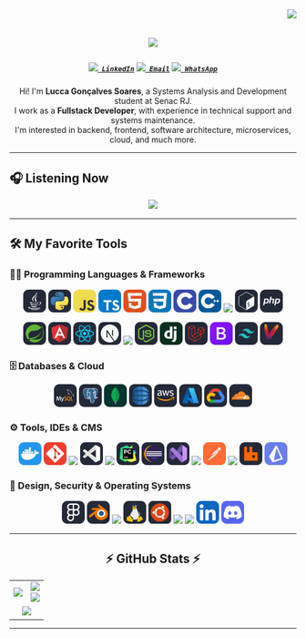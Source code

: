 <img align="right" src="https://visitor-badge.laobi.icu/badge?page_id=Lukka-gs.Lukka-gs">

<h1 align="center">
  <a href="https://git.io/typing-svg">
    <img src="https://readme-typing-svg.herokuapp.com?font=Roboto&weight=400&size=50&duration=3000&pause=1000&color=2f81f7&center=true&vCenter=true&width=600&lines=Hi%2C+I'm+Lukka!;Fullstack+Developer">
  </a>
</h1>

<h5 align="center">
  <code><a href="https://www.linkedin.com/in/lukkags/" title="LinkedIn Profile"><img width="22" src="https://cdn.jsdelivr.net/gh/devicons/devicon/icons/linkedin/linkedin-original.svg"> LinkedIn</a></code>
  <code><a href="mailto:contato@luccasoares.com" title="Email"><img width="22" src="https://cdn-icons-png.flaticon.com/512/732/732200.png"> Email</a></code>
  <code><a href="https://wa.me/5521971233773" title="WhatsApp"><img width="22" src="https://cdn-icons-png.flaticon.com/512/733/733585.png"> WhatsApp</a></code>
</h5>

<p align="center">
  Hi! I'm <strong>Lucca Gonçalves Soares</strong>, a Systems Analysis and Development student at Senac RJ.  
  <br>
  I work as a <strong>Fullstack Developer</strong>, with experience in technical support and systems maintenance.  
  <br>
  I'm interested in backend, frontend, software architecture, microservices, cloud, and much more.
</p>

<hr>

## 🎧 Listening Now

<p align="center"> 
  <a href="https://spotify-github-profile.kittinanx.com/api/view.svg?uid=31sdzv7ztv756fixmzexemxja73q&redirect=true">
    <img src="https://spotify-github-profile.kittinanx.com/api/view.svg?uid=31sdzv7ztv756fixmzexemxja73q&cover_image=true&theme=novatorem&show_offline=false&background_color=000000&interchange=false&bar_color=53b14f&bar_color_cover=true" />
  </a>
</p>

<hr>

## 🛠️ My Favorite Tools

### 👨‍💻 Programming Languages & Frameworks
<p align="center">
  <img src="https://raw.githubusercontent.com/tandpfun/skill-icons/main/icons/Java-Dark.svg" height="40" />
  <img src="https://raw.githubusercontent.com/tandpfun/skill-icons/main/icons/Python-Dark.svg" height="40" />
  <img src="https://raw.githubusercontent.com/tandpfun/skill-icons/main/icons/JavaScript.svg" height="40" />
  <img src="https://raw.githubusercontent.com/tandpfun/skill-icons/main/icons/TypeScript.svg" height="40" />
  <img src="https://raw.githubusercontent.com/tandpfun/skill-icons/main/icons/HTML.svg" height="40" />
  <img src="https://raw.githubusercontent.com/tandpfun/skill-icons/main/icons/CSS.svg" height="40" />
  <img src="https://raw.githubusercontent.com/tandpfun/skill-icons/main/icons/C.svg" height="40" />
  <img src="https://raw.githubusercontent.com/tandpfun/skill-icons/main/icons/CPP.svg" height="40" />
  <img src="https://skillicons.dev/icons?i=cs" height="40" />
  <img src="https://raw.githubusercontent.com/tandpfun/skill-icons/main/icons/Bash-Dark.svg" height="40" />
  <img src="https://raw.githubusercontent.com/tandpfun/skill-icons/main/icons/PHP-Dark.svg" height="40" />
</p>
<p align="center">
  <img src="https://raw.githubusercontent.com/tandpfun/skill-icons/main/icons/Spring-Dark.svg" height="40" />
  <img src="https://raw.githubusercontent.com/tandpfun/skill-icons/main/icons/Angular-Dark.svg" height="40" />
  <img src="https://raw.githubusercontent.com/tandpfun/skill-icons/main/icons/React-Dark.svg" height="40" />
  <img src="https://raw.githubusercontent.com/tandpfun/skill-icons/main/icons/NextJS-Dark.svg" height="40" />
  <img src="https://skillicons.dev/icons?i=nestjs" height="40" />
  <img src="https://raw.githubusercontent.com/tandpfun/skill-icons/main/icons/NodeJS-Dark.svg" height="40" />
  <img src="https://raw.githubusercontent.com/tandpfun/skill-icons/main/icons/Django.svg" height="40" />
  <img src="https://raw.githubusercontent.com/tandpfun/skill-icons/main/icons/Laravel-Dark.svg" height="40" />
  <img src="https://raw.githubusercontent.com/tandpfun/skill-icons/main/icons/Bootstrap.svg" height="40" />
  <img src="https://raw.githubusercontent.com/tandpfun/skill-icons/main/icons/TailwindCSS-Dark.svg" height="40" />
  <img src="https://raw.githubusercontent.com/tandpfun/skill-icons/main/icons/Maven-Dark.svg" height="40" />
</p>

### 🗄️ Databases & Cloud
<p align="center">
  <img src="https://raw.githubusercontent.com/tandpfun/skill-icons/main/icons/MySQL-Dark.svg" height="40" />
  <img src="https://raw.githubusercontent.com/tandpfun/skill-icons/main/icons/PostgreSQL-Dark.svg" height="40" />
  <img src="https://raw.githubusercontent.com/tandpfun/skill-icons/main/icons/MongoDB.svg" height="40" />
  <img src="https://raw.githubusercontent.com/tandpfun/skill-icons/main/icons/DynamoDB-Dark.svg" height="40" />
  <img src="https://raw.githubusercontent.com/tandpfun/skill-icons/main/icons/AWS-Dark.svg" height="40" />
  <img src="https://raw.githubusercontent.com/tandpfun/skill-icons/main/icons/Azure-Dark.svg" height="40" />
  <img src="https://raw.githubusercontent.com/tandpfun/skill-icons/main/icons/GCP-Dark.svg" height="40" />
  <img src="https://raw.githubusercontent.com/tandpfun/skill-icons/main/icons/Cloudflare-Dark.svg" height="40" />
</p>

### ⚙️ Tools, IDEs & CMS
<p align="center">
  <img src="https://raw.githubusercontent.com/tandpfun/skill-icons/main/icons/Docker.svg" height="40" />
  <img src="https://raw.githubusercontent.com/tandpfun/skill-icons/main/icons/Git.svg" height="40" />
  <img src="https://skillicons.dev/icons?i=github" height="40" />
  <img src="https://raw.githubusercontent.com/tandpfun/skill-icons/main/icons/VSCode-Dark.svg" height="40" />
  <img src="https://skillicons.dev/icons?i=idea" height="40" />
  <img src="https://raw.githubusercontent.com/tandpfun/skill-icons/main/icons/PyCharm-Dark.svg" height="40" />
  <img src="https://raw.githubusercontent.com/tandpfun/skill-icons/main/icons/Eclipse-Dark.svg" height="40" />
  <img src="https://raw.githubusercontent.com/tandpfun/skill-icons/main/icons/VisualStudio-Dark.svg" height="40" />
  <img src="https://skillicons.dev/icons?i=wordpress" height="40" />
  <img src="https://raw.githubusercontent.com/tandpfun/skill-icons/main/icons/Postman.svg" height="40" />
  <img src="https://skillicons.dev/icons?i=npm" height="40" />
  <img src="https://raw.githubusercontent.com/tandpfun/skill-icons/main/icons/RabbitMQ-Dark.svg" height="40" />
  <img src="https://raw.githubusercontent.com/tandpfun/skill-icons/main/icons/Prisma.svg" height="40" />
</p>

### 🎨 Design, Security & Operating Systems
<p align="center">
  <img src="https://raw.githubusercontent.com/tandpfun/skill-icons/main/icons/Figma-Dark.svg" height="40" />
  <img src="https://raw.githubusercontent.com/tandpfun/skill-icons/main/icons/Blender-Dark.svg" height="40" />
  <img src="https://skillicons.dev/icons?i=kali" height="40" />
  <img src="https://raw.githubusercontent.com/tandpfun/skill-icons/main/icons/Linux-Dark.svg" height="40" />
  <img src="https://raw.githubusercontent.com/tandpfun/skill-icons/main/icons/Ubuntu-Dark.svg" height="40" />
  <img src="https://raw.githubusercontent.com/tandpfun/skill-icons/main/icons/Windows-Dark.svg" height="40" />
  <img src="https://skillicons.dev/icons?i=gmail" height="40" />
  <img src="https://raw.githubusercontent.com/tandpfun/skill-icons/main/icons/LinkedIn.svg" height="40" />
  <img src="https://raw.githubusercontent.com/tandpfun/skill-icons/main/icons/Discord.svg" height="40" />
</p>

<hr>

<h2 align="center">⚡ GitHub Stats ⚡</h2>

<table align="center">
  <tr>
    <td>
      <img src="https://github-readme-stats.vercel.app/api?username=lukka-gs&theme=github_dark&hide_border=true&show_icons=true&show=reviews,discussions_started,discussions_answered,prs_merged,prs_merged_percentage" width="500px"/>
    </td>
    <td align="center">
      <img src="https://streak-stats.demolab.com/?user=lukka-gs&theme=github-dark-blue&hide_border=true" width="450px"/>
      <br/>
      <img src="https://github-readme-stats.vercel.app/api/top-langs/?username=lukka-gs&layout=compact&theme=github_dark&hide_border=true" width="300px"/>
    </td>
  </tr>
  <tr>
    <td colspan="2" align="center">
      <img width="99%" src="https://github-readme-activity-graph.vercel.app/graph?username=lukka-gs&theme=react-dark&hide_border=true" />
    </td>
  </tr>
</table>

<hr>

